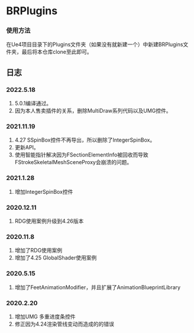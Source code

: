 # BRPlugins
### 使用方法
在Ue4项目目录下的Plugins文件夹（如果没有就新建一个）中新建BRPlugins文件夹，最后将本仓库clone至此即可。

## 日志
### 2022.5.18
1. 5.0.1编译通过。
2. 因为本人售卖插件的关系，删除MultiDraw系列代码以及UMG控件。

### 2021.11.19
1. 4.27 SSpinBox控件不再导出，所以删除了IntegerSpinBox。
2. 更新API。
3. 使用智能指针解决因为FSectionElementInfo被回收而导致FStrokeSkeletalMeshSceneProxy会崩溃的问题。

### 2021.1.28
1. 增加IntegerSpinBox控件

### 2020.12.11
1. RDG使用案例升级到4.26版本

### 2020.11.8
1. 增加了RDG使用案例
2. 增加了4.25 GlobalShader使用案例

### 2020.5.15
1. 增加了FeetAnimationModifier，并且扩展了AnimationBlueprintLibrary

### 2020.2.20
1. 增加UMG 多重进度条控件
2. 修正因为4.24渲染管线变动而造成的的错误